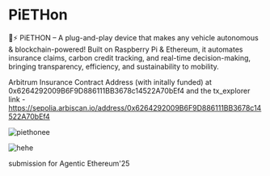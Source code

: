 # PiETHon

🐍⚡ PiETHON – A plug-and-play device that makes any vehicle autonomous & blockchain-powered! Built on Raspberry Pi & Ethereum, it automates insurance claims, carbon credit tracking, and real-time decision-making, bringing transparency, efficiency, and sustainability to mobility.

Arbitrum Insurance Contract Address (with initally funded) at 0x6264292009B6F9D886111BB3678c14522A70bEf4
and the tx_explorer link - https://sepolia.arbiscan.io/address/0x6264292009B6F9D886111BB3678c14522A70bEf4

![piethonee](https://github.com/user-attachments/assets/57e99bed-02f1-4448-98e2-e7d27bc630d6)

![hehe](https://github.com/user-attachments/assets/b4d7f918-34d9-4e5d-93b5-f79d9b35228f)



submission for Agentic Ethereum'25

